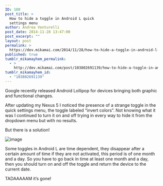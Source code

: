 ```yaml
---
ID: 180
post_title: >
  How to hide a toggle in Android L quick
  settings menu
author: Andrea Venturelli
post_date: 2014-11-28 13:47:00
post_excerpt: ""
layout: post
permalink: >
  https://dev.mikamai.com/2014/11/28/how-to-hide-a-toggle-in-android-l-quick-settings/
published: true
tumblr_mikamayhem_permalink:
  - >
    http://dev.mikamai.com/post/103802691139/how-to-hide-a-toggle-in-android-l-quick-settings
tumblr_mikamayhem_id:
  - "103802691139"
---
```

Google recently released Android Lollipop for devices bringing both graphic and functional changes.

After updating my Nexus 5 I noticed the presence of a strange toggle in the quick settings menu, the toggle labeled “invert colors”. Not knowing what it was I continued to turn it on and off trying in every way to hide it from the dropdown menu but with no results.

But there is a solution!

<!--more-->

<img class="aligncenter" src="http://68.media.tumblr.com/b46889e9c73ec6ffb42f1a5a3ec7f0ea/tumblr_inline_nfr4dntFHb1r9vg8d.png" alt="image" />

Some toggles in Android L are time dependent, they disappear after a certain amount of time if they are not activated, this period is of one month and a day. So you have to go back in time at least one month and a day, then you should turn on and off the toggle and return the device to the current date.

TADAAAAAM it’s gone!